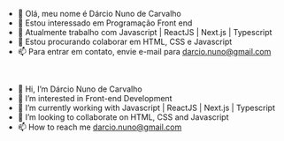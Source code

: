 - 👋 Olá, meu nome é Dárcio Nuno de Carvalho
- 👀 Estou interessado em Programação Front end
- 🌱 Atualmente trabalho com Javascript | ReactJS | Next.js | Typescript 
- 💞️ Estou procurando colaborar em HTML, CSS e Javascript
- 📫 Para entrar em contato, envie e-mail para darcio.nuno@gmail.com

<BR>

- 👋 Hi, I’m Dárcio Nuno de Carvalho
- 👀 I’m interested in Front-end Development
- 🌱 I’m currently working with Javascript | ReactJS | Next.js | Typescript 
- 💞️ I’m looking to collaborate on HTML, CSS and Javascript
- 📫 How to reach me darcio.nuno@gmail.com



<!---
DarcioCarvalho/DarcioCarvalho is a ✨ special ✨ repository because its `README.md` (this file) appears on your GitHub profile.
You can click the Preview link to take a look at your changes.
--->
